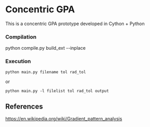 # Concentric GPA
This is a concentric GPA prototype developed in Cython + Python

### Compilation
python compile.py build_ext --inplace

### Execution

    python main.py filename tol rad_tol

or

    python main.py -l filelist tol rad_tol output

## References
https://en.wikipedia.org/wiki/Gradient_pattern_analysis

